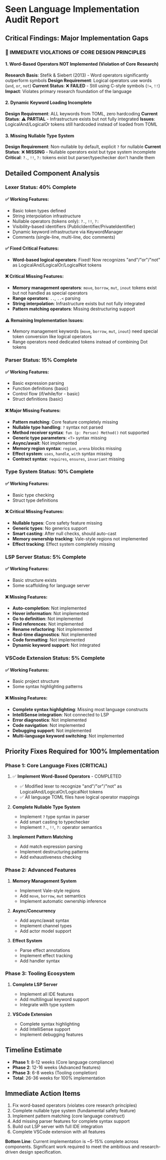# Seen Language Implementation Audit Report

## Critical Findings: Major Implementation Gaps

### 🚨 IMMEDIATE VIOLATIONS OF CORE DESIGN PRINCIPLES

#### 1. **Word-Based Operators NOT Implemented** (Violation of Core Research)
**Research Basis**: Stefik & Siebert (2013) - Word operators significantly outperform symbols
**Design Requirement**: Logical operators use words (`and`, `or`, `not`)
**Current Status**: ❌ **FAILED** - Still using C-style symbols (`!=`, `!!`)
**Impact**: Violates primary research foundation of the language

#### 2. **Dynamic Keyword Loading Incomplete**
**Design Requirement**: ALL keywords from TOML, zero hardcoding
**Current Status**: ⚠️ **PARTIAL** - Infrastructure exists but not fully integrated
**Issues**: LogicalAnd/LogicalOr tokens still hardcoded instead of loaded from TOML

#### 3. **Missing Nullable Type System**
**Design Requirement**: Non-nullable by default, explicit `?` for nullable
**Current Status**: ❌ **MISSING** - Nullable operators exist but type system incomplete
**Critical**: `?.`, `!!`, `?:` tokens exist but parser/typechecker don't handle them

## Detailed Component Analysis

### Lexer Status: 40% Complete

#### ✅ **Working Features:**
- Basic token types defined
- String interpolation infrastructure 
- Nullable operators (tokens only): `?.`, `!!`, `?:`
- Visibility-based identifiers (PublicIdentifier/PrivateIdentifier)
- Dynamic keyword infrastructure via KeywordManager
- Comments (single-line, multi-line, doc comments)

#### ✅ **Fixed Critical Features:**
- **Word-based logical operators**: Fixed! Now recognizes "and"/"or"/"not" as LogicalAnd/LogicalOr/LogicalNot tokens

#### ❌ **Critical Missing Features:**
- **Memory management operators**: `move`, `borrow`, `mut`, `inout` tokens exist but not handled as special operators
- **Range operators**: `..`, `..<` parsing
- **String interpolation**: Infrastructure exists but not fully integrated
- **Pattern matching operators**: Missing destructuring support

#### ⚠️ **Remaining Implementation Issues:**
- Memory management keywords (`move`, `borrow`, `mut`, `inout`) need special token conversion like logical operators
- Range operators need dedicated tokens instead of combining Dot tokens

### Parser Status: 15% Complete

#### ✅ **Working Features:**
- Basic expression parsing
- Function definitions (basic)
- Control flow (if/while/for - basic)
- Struct definitions (basic)

#### ❌ **Major Missing Features:**
- **Pattern matching**: Core feature completely missing
- **Nullable type handling**: `?` syntax not parsed
- **Method receiver syntax**: `fun (p: Person) Method()` not supported
- **Generic type parameters**: `<T>` syntax missing
- **Async/await**: Not implemented
- **Memory region syntax**: `region`, `arena` blocks missing
- **Effect system**: `uses`, `handle`, `with` syntax missing
- **Contract syntax**: `requires`, `ensures`, `invariant` missing

### Type System Status: 10% Complete

#### ✅ **Working Features:**
- Basic type checking
- Struct type definitions

#### ❌ **Critical Missing Features:**
- **Nullable types**: Core safety feature missing
- **Generic types**: No generics support
- **Smart casting**: After null checks, should auto-cast
- **Memory ownership tracking**: Vale-style regions not implemented
- **Effect tracking**: Effect system completely missing

### LSP Server Status: 5% Complete

#### ✅ **Working Features:**
- Basic structure exists
- Some scaffolding for language server

#### ❌ **Missing Features:**
- **Auto-completion**: Not implemented
- **Hover information**: Not implemented  
- **Go to definition**: Not implemented
- **Find references**: Not implemented
- **Rename refactoring**: Not implemented
- **Real-time diagnostics**: Not implemented
- **Code formatting**: Not implemented
- **Dynamic keyword support**: Not integrated

### VSCode Extension Status: 5% Complete

#### ✅ **Working Features:**
- Basic project structure
- Some syntax highlighting patterns

#### ❌ **Missing Features:**
- **Complete syntax highlighting**: Missing most language constructs
- **IntelliSense integration**: Not connected to LSP
- **Error diagnostics**: Not implemented
- **Code navigation**: Not implemented
- **Debugging support**: Not implemented
- **Multi-language keyword switching**: Not implemented

## Priority Fixes Required for 100% Implementation

### Phase 1: Core Language Fixes (CRITICAL)

1. ✅ **Implement Word-Based Operators** - COMPLETED
   - ✅ Modified lexer to recognize "and"/"or"/"not" as LogicalAnd/LogicalOr/LogicalNot tokens
   - ✅ All language TOML files have logical operator mappings

2. **Complete Nullable Type System**
   - Implement `?` type syntax in parser
   - Add smart casting to typechecker
   - Implement `?.`, `!!`, `?:` operator semantics

3. **Implement Pattern Matching**
   - Add match expression parsing
   - Implement destructuring patterns
   - Add exhaustiveness checking

### Phase 2: Advanced Features

1. **Memory Management System**
   - Implement Vale-style regions
   - Add `move`, `borrow`, `mut` semantics
   - Implement automatic ownership inference

2. **Async/Concurrency**
   - Add async/await syntax
   - Implement channel types
   - Add actor model support

3. **Effect System**
   - Parse effect annotations
   - Implement effect tracking
   - Add handler syntax

### Phase 3: Tooling Ecosystem

1. **Complete LSP Server**
   - Implement all IDE features
   - Add multilingual keyword support
   - Integrate with type system

2. **VSCode Extension**
   - Complete syntax highlighting
   - Add IntelliSense support
   - Implement debugging features

## Timeline Estimate

- **Phase 1**: 8-12 weeks (Core language compliance)
- **Phase 2**: 12-16 weeks (Advanced features)  
- **Phase 3**: 6-8 weeks (Tooling completion)
- **Total**: 26-36 weeks for 100% implementation

## Immediate Action Items

1. Fix word-based operators (violates core research principles)
2. Complete nullable type system (fundamental safety feature)
3. Implement pattern matching (core language construct)
4. Add missing parser features for complete syntax support
5. Build out LSP server with full IDE integration
6. Complete VSCode extension with all features

**Bottom Line**: Current implementation is ~5-15% complete across components. Significant work required to meet the ambitious and research-driven design specification.